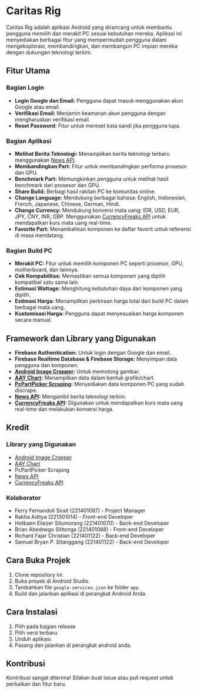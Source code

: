 # Caritas Rig

Caritas Rig adalah aplikasi Android yang dirancang untuk membantu pengguna memilih dan merakit PC sesuai kebutuhan mereka. Aplikasi ini menyediakan berbagai fitur yang mempermudah pengguna dalam mengeksplorasi, membandingkan, dan membangun PC impian mereka dengan dukungan teknologi terkini.

## Fitur Utama

### Bagian Login
- **Login Google dan Email:** Pengguna dapat masuk menggunakan akun Google atau email.
- **Verifikasi Email:** Menjamin keamanan akun pengguna dengan mengharuskan verifikasi email.
- **Reset Password:** Fitur untuk mereset kata sandi jika pengguna lupa.

### Bagian Aplikasi
- **Melihat Berita Teknologi:** Menampilkan berita teknologi terbaru menggunakan [News API](https://newsapi.org/).
- **Membandingkan Part:** Fitur untuk membandingkan performa prosesor dan GPU.
- **Benchmark Part:** Memungkinkan pengguna untuk melihat hasil benchmark dari prosesor dan GPU.
- **Share Build:** Berbagi hasil rakitan PC ke komunitas online.
- **Change Language:** Mendukung berbagai bahasa: English, Indonesian, French, Japanese, Chinese, German, Hindi.
- **Change Currency:** Mendukung konversi mata uang: IDR, USD, EUR, JPY, CNY, INR, GBP. Menggunakan [CurrencyFreaks API](https://currencyfreaks.com/) untuk mendapatkan kurs mata uang real-time.
- **Favorite Part:** Menambahkan komponen ke daftar favorit untuk referensi di masa mendatang.

### Bagian Build PC
- **Merakit PC:** Fitur untuk memilih komponen PC seperti prosesor, GPU, motherboard, dan lainnya.
- **Cek Kompabilitas:** Memastikan semua komponen yang dipilih kompatibel satu sama lain.
- **Estimasi Wattage:** Menghitung kebutuhan daya dari komponen yang dipilih.
- **Estimasi Harga:** Menampilkan perkiraan harga total dari build PC dalam berbagai mata uang.
- **Kustomisasi Harga:** Pengguna dapat menyesuaikan harga komponen secara manual.

## Framework dan Library yang Digunakan
- **Firebase Authentication:** Untuk login dengan Google dan email.
- **Firebase Realtime Database & Firebase Storage:** Menyimpan data pengguna dan komponen.
- **[Android Image Cropper](https://github.com/CanHub/Android-Image-Cropper):** Untuk memotong gambar.
- **[AAY Chart](https://github.com/TheChance101/AAY-chart):** Menampilkan data dalam bentuk grafik/chart.
- **[PcPartPicker Scraping](https://github.com/N-O-U-R/PcPartPicker-Scraping):** Menyediakan data komponen PC yang sudah discrape.
- **[News API](https://newsapi.org/):** Mengambil berita teknologi terkini.
- **[CurrencyFreaks API](https://currencyfreaks.com/):** Digunakan untuk mendapatkan kurs mata uang real-time dan melakukan konversi harga.

## Kredit

### Library yang Digunakan
- [Android Image Cropper](https://github.com/CanHub/Android-Image-Cropper)
- [AAY Chart](https://github.com/TheChance101/AAY-chart)
- PcPartPicker Scraping
- [News API](https://newsapi.org/)
- [CurrencyFreaks API](https://currencyfreaks.com/)

### Kolaborator
- Ferry Fernandoli Sirait (221401097) - Project Manager
- Rakha Aditya (221301014) - Front-end Developer
- Hotbaen Eliezer Situmorang (221401070) - Back-end Developer
- Brian Abednego Silitonga (221401088) - Front-end Developer
- Richard Fajar Christian (221401122) - Back-end Developer
- Samuel Bryan P. Sitanggang (221401122) - Back-end Developer

## Cara Buka Projek
1. Clone repository ini.
2. Buka proyek di Android Studio.
3. Tambahkan file `google-services.json` ke folder `app`.
4. Build dan jalankan aplikasi di perangkat Android Anda.

## Cara Instalasi
1. Pilih pada bagian release
2. Pilih versi terbaru
3. Unduh aplikasi.
4. Pasang dan jalankan di perangkat android anda.
   

## Kontribusi
Kontribusi sangat diterima! Silakan buat issue atau pull request untuk perbaikan dan fitur baru.
